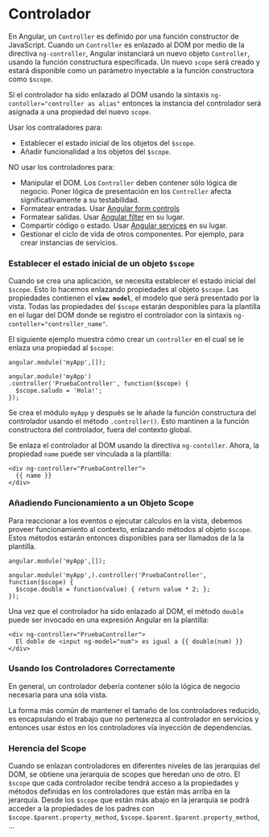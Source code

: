 
# Controlador

En Angular, un  `Controller` es definido por una función constructor de JavaScript. Cuando un `Controller` es enlazado al DOM por medio de la directiva `ng-controller`, Angular instanciará un nuevo objeto `Controller`, usando la función constructura especificada. Un nuevo `scope` será creado y estará disponible como un parámetro inyectable a la función constructora como `$scope`.

Si el controlador ha sido enlazado al DOM usando la sintaxis `ng-contoller="controller as alias"` entonces la instancia del controlador será asignada a una propiedad del nuevo `scope`.

Usar los contraladores para:

- Establecer el estado inicial de los objetos del `$scope`.
- Añadir funcionalidad a los objetos del `$scope`.

NO usar los controladores para:

- Manipular el DOM. Los `Controller` deben contener sólo lógica de negocio. Poner lógica de presentación en los `Controller` afecta significativamente a su testabilidad.
- Formatear entradas. Usar [Angular form controls](https://docs.angularjs.org/guide/forms)
- Formatear salidas. Usar [Angular filter](https://docs.angularjs.org/guide/filter) en su lugar.
- Compartir código o estado. Usar [Angular services](https://docs.angularjs.org/guide/services) en su lugar.
- Gestionar el ciclo de vida de otros componentes. Por ejemplo, para crear instancias de servicios.

### Establecer el estado inicial de un objeto __`$scope`__

Cuando se crea una aplicación, se necesita establecer el estado inicial del `$scope`.  Esto lo hacemos enlazando propiedades al objeto `$scope`. Las propiedades contienen el __`view model`__, el modelo que será presentado por la vista. Todas las propiedades del `$scope` estarán desponibles para la plantilla en el lugar del DOM donde se registro el controlador con la sintaxis `ng-contoller="controller_name"`.

El siguiente ejemplo muestra cómo crear un `controller` en el  cual se le enlaza una propiedad al `$scope`:

```
angular.module('myApp',[]);

angular.module('myApp')
.controller('PruebaController', function($scope) {
  $scope.saludo = 'Hola!';
});
```

Se crea el módulo `myApp` y después se le añade la función constructura del controlador usando el método `.controller()`. Esto mantinen a la función constructora del controlador, fuera del contexto global.

Se enlaza el controlador al DOM usando la directiva `ng-contoller`. Ahora, la propiedad `name` puede ser vinculada a la plantilla: 


```
<div ng-controller="PruebaController">
  {{ name }}
</div>
```

### Añadiendo Funcionamiento a un Objeto Scope

Para reaccionar a los eventos o ejecutar cálculos en la vista, debemos proveer funcionamiento al contexto, enlazando métodos al objeto `$scope`. Estos métodos estarán entonces disponibles para ser llamados de la la plantilla. 

```
angular.module('myApp',[]);

angular.module('myApp',).controller('PruebaController', function($scope) {
  $scope.double = function(value) { return value * 2; };
});
```

Una vez que el controlador ha sido enlazado al DOM, el método `double` puede ser invocado en una expresión Angular en la plantilla:

```
<div ng-controller="PruebaController">
  El doble de <input ng-model="num"> es igual a {{ double(num) }}
</div>
```

### Usando los Controladores Correctamente

En general, un controlador debería contener sólo la lógica de negocio necesaría para una sóla vista.

La forma más común de mantener el tamaño de los controladores reducido, es encapsulando el trabajo  que no pertenezca al controlador en servicios y entonces usar éstos en los controladores vía inyección de dependencias. 

### Herencia del Scope

Cuando se enlazan controladores en diferentes niveles de las jerarquias del DOM, se obtiene una jerarquia de scopes que heredan uno de otro. El `$scope` que cada controlador recibe tendrá acceso a la propiedades y métodos definidas en los controladores que están más arriba en la jerarquía. Desde los `$scope` que están más abajo en la jerarquía se podrá acceder a la propiedades de los padres con `$scope.$parent.property_method`, `$scope.$parent.$parent.property_method`, ... 